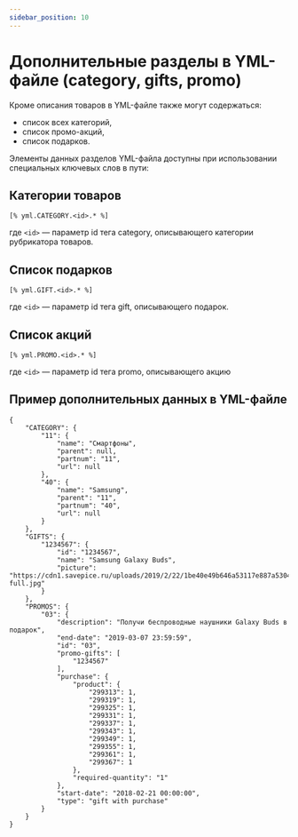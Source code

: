 ```yaml
---
sidebar_position: 10
---
```


# Дополнительные разделы в YML-файле (category, gifts, promo)

Кроме описания товаров в YML-файле также могут содержаться:

- список всех категорий,
- список промо-акций,
- список подарков.

Элементы данных разделов YML-файла доступны при использовании специальных ключевых слов в пути:

## Категории товаров

```
[% yml.CATEGORY.<id>.* %]
```

где `<id>` — параметр id тега category, описывающего категории рубрикатора товаров.

## Список подарков

```
[% yml.GIFT.<id>.* %]
```

где `<id>` — параметр id тега gift, описывающего подарок.

## Список акций

```
[% yml.PROMO.<id>.* %]
```

где `<id>` — параметр id тега promo, описывающего акцию

## Пример дополнительных данных в YML-файле

```
{
	"CATEGORY": {
		"11": {
			"name": "Смартфоны",
			"parent": null,
			"partnum": "11",
			"url": null
		},
		"40": {
			"name": "Samsung",
			"parent": "11",
			"partnum": "40",
			"url": null
		}
	},
	"GIFTS": {
		"1234567": {
			"id": "1234567",
			"name": "Samsung Galaxy Buds",
			"picture": "https://cdn1.savepice.ru/uploads/2019/2/22/1be40e49b646a53117e887a530419793-full.jpg"
		}
	},
	"PROMOS": {
		"03": {
			"description": "Получи беспроводные наушники Galaxy Buds в подарок",
			"end-date": "2019-03-07 23:59:59",
			"id": "03",
			"promo-gifts": [
				"1234567"
			],
			"purchase": {
				"product": {
					"299313": 1,
					"299319": 1,
					"299325": 1,
					"299331": 1,
					"299337": 1,
					"299343": 1,
					"299349": 1,
					"299355": 1,
					"299361": 1,
					"299367": 1
				},
				"required-quantity": "1"
			},
			"start-date": "2018-02-21 00:00:00",
			"type": "gift with purchase"
		}
	}
}
```
